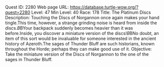 Quest ID: 2280
Web page URL: https://database.turtle-wow.org/?quest=2280
Level: 47
Min Level: 40
Race: 178
Title: The Platinum Discs
Description: Touching the Discs of Norgannon once again makes your hand tingle.This time, however, a strange grinding noise is heard from inside the discs.$B$BYour backpack suddenly becomes heavier than it was before.Inside, you discover a miniature version of the discs!$B$BNo doubt, an item of this sort would be invaluable for someone interested in the ancient history of Azeroth.The sages of Thunder Bluff are such historians, known throughout the Horde; perhaps they can make good use of it.
Objective: Take the miniature version of the Discs of Norgannon to the one of the sages in Thunder Bluff.
